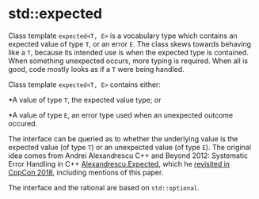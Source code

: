 # std::expected
Class template `expected<T, E>` is a vocabulary type which contains an expected value of type `T`, or an error `E`. The class skews towards behaving like a `T`, because its intended use is when the expected type is contained. When something unexpected occurs, more typing is required. When all is good, code mostly looks as if a `T` were being handled.

Class template `expected<T, E>` contains either:

*A value of type `T`, the expected value type; or

*A value of type `E`, an error type used when an unexpected outcome occured.

The interface can be queried as to whether the underlying value is the expected value (of type `T`) or an unexpected value (of type `E`). The original idea comes from Andrei Alexandrescu C++ and Beyond 2012: Systematic Error Handling in C++ [Alexandrescu.Expected](http://channel9.msdn.com/Shows/Going+Deep/C-and-Beyond-2012-Andrei-Alexandrescu-Systematic-Error-Handling-in-C), which he [revisited in CppCon 2018](https://www.youtube.com/watch?v=PH4WBuE1BHI&t=1825s), including mentions of this paper.

The interface and the rational are based on `std::optional`.
